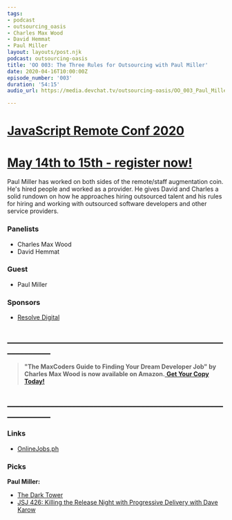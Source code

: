 ```yaml
---
tags:
- podcast
- outsourcing_oasis
- Charles Max Wood
- David Hemmat
- Paul Miller
layout: layouts/post.njk
podcast: outsourcing-oasis
title: 'OO 003: The Three Rules for Outsourcing with Paul Miller'
date: 2020-04-16T10:00:00Z
episode_number: '003'
duration: '54:15'
audio_url: https://media.devchat.tv/outsourcing-oasis/OO_003_Paul_Miller.mp3

---
```

# [JavaScript Remote Conf 2020](https://devchat.tv/conferences/javascript-remote-2020/ "JavaScript Remote Conf 2020")

# [May 14th to 15th - register now!](https://devchat.tv/conferences/javascript-remote-2020/ "JavaScript Remote Conf 2020")

Paul Miller has worked on both sides of the remote/staff augmentation coin. He's hired people and worked as a provider. He gives David and Charles a solid rundown on how he approaches hiring outsourced talent and his rules for hiring and working with outsourced software developers and other service providers.

### **Panelists**

* Charles Max Wood
* David Hemmat

### **Guest**

* Paul Miller

### **Sponsors**

* [Resolve Digital](https://resolve.digital/?utm_source=ooasis-&utm_medium=podcast&utm_content=20200413-sponsor)

## **____________________________________________________________**

> **"The MaxCoders Guide to Finding Your Dream Developer Job" by Charles Max Wood is now available on Amazon.**[ **Get Your Copy Today!**](https://www.amazon.com/gp/product/B081MBL5C9/ref=as_li_ss_tl?ie=UTF8&linkCode=sl1&tag=devchattv-20&linkId=9d61363241636e2546ef46abba198746&language=en_US)

## **____________________________________________________________**

### **Links**

* [OnlineJobs,ph](http://store.onlinejobs.ph/?aid=246972)

### **Picks**

**Paul Miller:**

* [The Dark Tower](https://www.goodreads.com/series/40750-the-dark-tower)
* [JSJ 426: Killing the Release Night with Progressive Delivery with Dave Karow](https://devchat.tv/js-jabber/jsj-426-killing-the-release-night-with-progressive-delivery-with-dave-karow/)